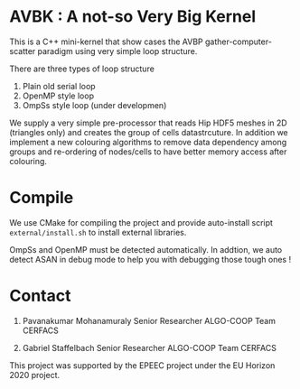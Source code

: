 AVBK : A not-so Very Big Kernel
================================

This is a C++ mini-kernel that show cases the AVBP 
gather-computer-scatter paradigm using very simple
loop structure.

There are three types of loop structure

1) Plain old serial loop
2) OpenMP style loop
3) OmpSs style loop (under developmen)

We supply a very simple pre-processor that reads Hip
HDF5 meshes in 2D (triangles only) and creates the
group of cells datastrcuture. In addition we implement
a new colouring algorithms to remove data dependency
among groups and re-ordering of nodes/cells to have
better memory access after colouring.

Compile
=======

We use CMake for compiling the project and provide auto-install
script `external/install.sh` to install external libraries.

OmpSs and OpenMP must be detected automatically. In addtion,
we auto detect ASAN in debug mode to help you with debugging
those tough ones !


Contact
=======

1) Pavanakumar Mohanamuraly
   Senior Researcher
   ALGO-COOP Team
   CERFACS

2) Gabriel Staffelbach
   Senior Researcher
   ALGO-COOP Team
   CERFACS

This project was supported by the EPEEC project under the EU Horizon 2020 project.

